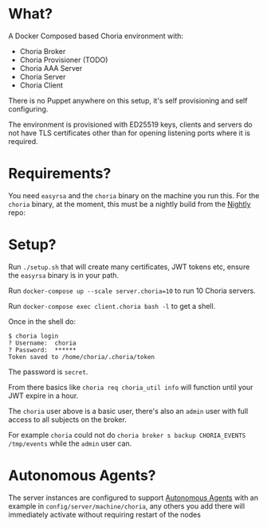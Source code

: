 What?
=====

A Docker Composed based Choria environment with:

 * Choria Broker
 * Choria Provisioner (TODO)
 * Choria AAA Server
 * Choria Server
 * Choria Client

There is no Puppet anywhere on this setup, it's self provisioning and
self configuring.

The environment is provisioned with ED25519 keys, clients and servers
do not have TLS certificates other than for opening listening ports
where it is required.

Requirements?
=============

You need `easyrsa` and the `choria` binary on the machine you run this.
For the `choria` binary, at the moment, this must be a nightly build from
the [Nightly](https://yum.eu.choria.io/nightly/binaries/linux/) repo:

Setup?
======

Run `./setup.sh` that will create many certificates, JWT tokens etc, ensure
the `easyrsa` binary is in your path.

Run `docker-compose up --scale server.choria=10` to run 10 Choria servers.

Run `docker-compose exec client.choria bash -l` to get a shell.

Once in the shell do:

```
$ choria login
? Username:  choria
? Password:  ******
Token saved to /home/choria/.choria/token
```

The password is `secret`.

From there basics like `choria req choria_util info` will function until your
JWT expire in a hour.

The `choria` user above is a basic user, there's also an `admin` user with full
access to all subjects on the broker.

For example `choria` could not do `choria broker s backup CHORIA_EVENTS /tmp/events`
while the `admin` user can.

Autonomous Agents?
==================

The server instances are configured to support [Autonomous Agents](https://choria.io/docs/autoagents/)
with an example in `config/server/machine/choria`, any others you add there will immediately
activate without requiring restart of the nodes
